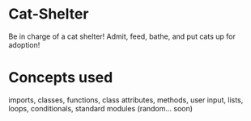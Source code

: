 # Cat-Shelter
Be in charge of a cat shelter! Admit, feed, bathe, and put cats up for adoption!
# Concepts used
imports, classes, functions, class attributes, methods, user input, lists, loops, conditionals, standard modules (random... soon)
